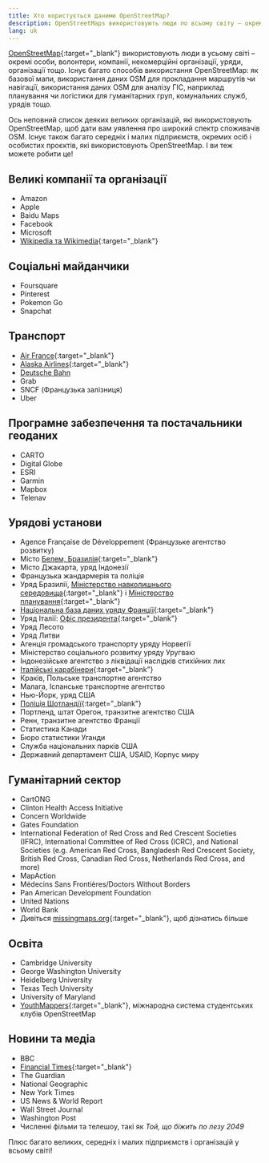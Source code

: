 ```yaml
---
title: Хто користується даними OpenStreetMap?
description: OpenStreetMaps використовують люди по всьому світу – окреми особи, волонтери, компанії, некомерційні організації, …
lang: uk
---
```


[OpenStreetMap](https://openstreetmap.org){:target="_blank"} використовують люди в усьому світі – окремі особи, волонтери, компанії, некомерційні організації, уряди, організації тощо. Існує багато способів використання OpenStreetMap: як базової мапи, використання даних OSM для прокладання маршрутів чи навігації, використання даних OSM для аналізу ГІС, наприклад планування чи логістики для гуманітарних груп, комунальних служб, урядів тощо.

Ось неповний список деяких великих організацій, які використовують OpenStreetMap, щоб дати вам уявлення про широкий спектр споживачів OSM. Існує також багато середніх і малих підприємств, окремих осіб і особистих проєктів, які використовують OpenStreetMap. І ви теж можете робити це!

## Великі компанії та організації

* Amazon
* Apple
* Baidu Maps
* Facebook
* Microsoft
* [Wikipedia та Wikimedia](https://blog.wikimedia.org/2018/06/28/interactive-maps-now-in-your-language/){:target="_blank"}

## Соціальні майданчики

* Foursquare
* Pinterest
* Pokemon Go
* Snapchat

## Транспорт

* [Air France](https://wiki.openstreetmap.org/wiki/File:Air_France_seatback_map_display.jpg){:target="_blank"}
* [Alaska Airlines](https://twitter.com/openstreetmapes/status/554009623062388736){:target="_blank"}
* [Deutsche Bahn](https://wiki.openstreetmap.org/wiki/File:OpenStreetMap_in_an_IC2_carriage_(DB){:target="_blank"}.jpg)
* Grab
* SNCF (Французька залізниця)
* Uber

## Програмне забезпечення та постачальники геоданих

* CARTO
* Digital Globe
* ESRI
* Garmin
* Mapbox
* Telenav

## Урядові установи

* Agence Française de Développement (Французьке агентство розвитку)
* Місто [Белем, Бразилія](http://www.kdaberlinda.pa.gov.br/mapa_app/){:target="_blank"}
* Місто Джакарта, уряд Індонезії
* Французька жандармерія та поліція
* Уряд Бразилії, [Міністерство навколишнього середовища](https://www.ibama.gov.br/siema/){:target="_blank"} і [Міністерство планування](http://www.visualizador.inde.gov.br){:target="_blank"}
* [Національна база даних уряду Франції](https://adresse.data.gouv.fr){:target="_blank"}
* Уряд Італії: [Офіс президента](http://www.governo.it/mappa-del-presidente){:target="_blank"}
* Уряд Лесото
* Уряд Литви
* Агенція громадського транспорту уряду Норвегії
* Міністерство соціального розвитку уряду Уругваю
* Індонезійське агентство з ліквідації наслідків стихійних лих
* [Італійські карабінери](http://www.carabinieri.it/cittadino/informazioni/dove-siamo){:target="_blank"}
* Краків, Польське транспортне агентство
* Малага, Іспанське транспортне агентство
* Нью-Йорк, уряд США
* [Поліція Шотландії](http://www.scotland.police.uk/your-community/edinburgh/){:target="_blank"}
* Портленд, штат Орегон, транзитне агентство США
* Ренн, транзитне агентство Франції
* Статистика Канади
* Бюро статистики Уганди
* Служба національних парків США
* Державний департамент США, USAID, Корпус миру

## Гуманітарний сектор

* CartONG
* Clinton Health Access Initiative
* Concern Worldwide
* Gates Foundation
* International Federation of Red Cross and Red Crescent Societies (IFRC), International Committee of Red Cross (ICRC), and National Societies (e.g. American Red Cross, Bangladesh Red Crescent Society, British Red Cross, Canadian Red Cross, Netherlands Red Cross, and more)
* MapAction
* Médecins Sans Frontières/Doctors Without Borders
* Pan American Development Foundation
* United Nations
* World Bank
* Дивіться [missingmaps.org](https://www.missingmaps.org){:target="_blank"}, щоб дізнатись більше

## Освіта

* Cambridge University
* George Washington University
* Heidelberg University
* Texas Tech University
* University of Maryland
* [YouthMappers](https://www.youthmappers.org){:target="_blank"}, міжнародна система студентських клубів OpenStreetMap

## Новини та медіа

* BBC
* [Financial Times](https://www.reddit.com/r/dataisbeautiful/comments/9j285h/im_steve_bernard_interactive_design_editor_at_the/e6o3kyz/){:target="_blank"}
* The Guardian
* National Geographic
* New York Times
* US News & World Report
* Wall Street Journal
* Washington Post
* Численні фільми та телешоу, такі як *Той, що біжить по лезу 2049*

Плюс багато великих, середніх і малих підприємств і організацій у всьому світі!

<!-- To see more examples of uses of OpenStreetMap, see our [weekly featured images](https://wiki.openstreetmap.org/wiki/Featured_images){:target="_blank"}. -->
